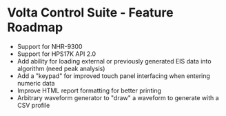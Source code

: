 # Volta Control Suite - Feature Roadmap

* Support for NHR-9300 
* Support for HPS17K API 2.0
* Add ability for loading external or previously generated EIS data into algorithm (need peak analysis)
* Add a "keypad" for improved touch panel interfacing when entering numeric data
* Improve HTML report formatting for better printing
* Arbitrary waveform generator to "draw" a waveform to generate with a CSV profile